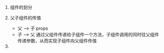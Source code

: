 1. 组件的划分

1. 父子组件的传值
    - 父 --> 子  props
    - 子 --> 父  通过父组件传递给子组件一个方法，子组件调用的同时往父组件传递参数，从而实现子组件向父组件传值

1. 